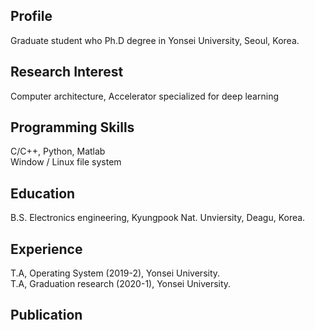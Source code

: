 ## Profile  
 Graduate student who Ph.D degree in Yonsei University, Seoul, Korea.  
## Research Interest
 Computer architecture, Accelerator specialized for deep learning  
## Programming Skills
 C/C++, Python, Matlab  
 Window / Linux file system  
## Education  
 B.S. Electronics engineering, Kyungpook Nat. Unviersity, Deagu, Korea.  
  
## Experience
 T.A, Operating System (2019-2), Yonsei University.  
 T.A, Graduation research (2020-1), Yonsei University.  
 
## Publication  
